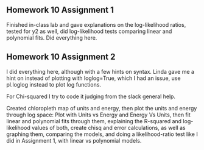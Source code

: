 ## Homework 10 Assignment 1

Finished in-class lab and gave explanations on the log-likelihood ratios, tested for y2 as well, did log-likelihood tests comparing linear and polynomial fits. Did everything here. 

## Homework 10 Assignment 2

I did everything here, although with a few hints on syntax. Linda gave me a hint on instead of plotting with loglog=True, which I had an issue, use pl.loglog instead to plot log functions.

For Chi-squared I try to code it judging from the slack general help. 

Created chloropleth map of units and energy, then plot the units and energy through log space: Plot with Units vs Energy and Energy Vs Units, then fit linear and polynomial fits through them, explaining the R-squared and log-likelihood values of both, create chisq and error calculations, as well as graphing them, comparing the models, and doing a likelihood-ratio test like I did in Assignment 1, with linear vs polynomial models.

